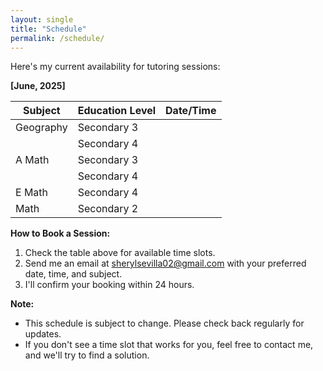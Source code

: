 ```yaml
---
layout: single
title: "Schedule"
permalink: /schedule/
---
```


Here's my current availability for tutoring sessions:

**[June, 2025]**

| Subject   	| Education Level 	| Date/Time 	|
|-----------	|-----------------	|-----------	|
| Geography 	| Secondary 3     	|           	|
|           	| Secondary 4     	|           	|
| A Math    	| Secondary 3     	|           	|
|           	| Secondary 4     	|           	|
| E Math    	| Secondary 4     	|           	|
| Math      	| Secondary 2     	|           	|

**How to Book a Session:**

1.  Check the table above for available time slots.
2.  Send me an email at sherylsevilla02@gmail.com with your preferred date, time, and subject.
3.  I'll confirm your booking within 24 hours.

**Note:**

*   This schedule is subject to change. Please check back regularly for updates.
*   If you don't see a time slot that works for you, feel free to contact me, and we'll try to find a solution.